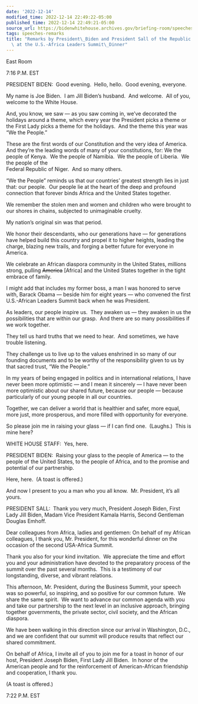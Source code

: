 ```yaml
---
date: '2022-12-14'
modified_time: 2022-12-14 22:49:22-05:00
published_time: 2022-12-14 22:49:21-05:00
source_url: https://bidenwhitehouse.archives.gov/briefing-room/speeches-remarks/2022/12/14/remarks-by-president-biden-and-president-sall-of-the-republic-of-senegal-at-the-u-s-africa-leaders-summit-dinner/
tags: speeches-remarks
title: "Remarks by President\_Biden and President Sall of the Republic of Senegal\
  \ at the U.S.-Africa Leaders Summit\_Dinner"
---
```

 
East Room

7:16 P.M. EST  
  
PRESIDENT BIDEN:  Good evening.  Hello, hello.  Good evening,
everyone.   
  
My name is Joe Biden.  I am Jill Biden’s husband.  And welcome.  All of
you, welcome to the White House.  
  
And, you know, we saw — as you saw coming in, we’ve decorated the
holidays around a theme, which every year the President picks a theme or
the First Lady picks a theme for the holidays.  And the theme this year
was “We the People.”  
  
These are the first words of our Constitution and the very idea of
America.  And they’re the leading words of many of your constitutions,
for: We the people of Kenya.  We the people of Namibia.  We the people
of Liberia.  We the people of the  
Federal Republic of Niger.  And so many others.  
  
“We the People” reminds us that our countries’ greatest strength lies in
just that: our people.  Our people lie at the heart of the deep and
profound connection that forever binds Africa and the United States
together.  
  
We remember the stolen men and women and children who were brought to
our shores in chains, subjected to unimaginable cruelty.  
  
My nation’s original sin was that period.   
  
We honor their descendants, who our generations have — for generations
have helped build this country and propel it to higher heights, leading
the charge, blazing new trails, and forging a better future for everyone
in America.  
  
We celebrate an African diaspora community in the United States,
millions strong, pulling <s>America</s> \[Africa\] and the United States
together in the tight embrace of family.  
  
I might add that includes my former boss, a man I was honored to serve
with, Barack Obama — beside him for eight years — who convened the first
U.S.-African Leaders Summit back when he was President.  
  
As leaders, our people inspire us.  They awaken us — they awaken in us
the possibilities that are within our grasp.  And there are so many
possibilities if we work together.    
  
They tell us hard truths that we need to hear.  And sometimes, we have
trouble listening.  
  
They challenge us to live up to the values enshrined in so many of our
founding documents and to be worthy of the responsibility given to us by
that sacred trust, “We the People.”  
  
In my years of being engaged in politics and in international relations,
I have never been more optimistic — and I mean it sincerely — I have
never been more optimistic about our shared future, because our people —
because particularly of our young people in all our countries.  
  
Together, we can deliver a world that is healthier and safer, more
equal, more just, more prosperous, and more filled with opportunity for
everyone.  
  
So please join me in raising your glass — if I can find one.  (Laughs.) 
This is mine here?   
  
WHITE HOUSE STAFF:  Yes, here.   
  
PRESIDENT BIDEN:  Raising your glass to the people of America — to the
people of the United States, to the people of Africa, and to the promise
and potential of our partnership.  
  
Here, here.  (A toast is offered.)  
  
And now I present to you a man who you all know.  Mr. President, it’s
all yours.  
  
PRESIDENT SALL:  Thank you very much, President Joseph Biden, First Lady
Jill Biden, Madam Vice President Kamala Harris, Second Gentleman Douglas
Emhoff.   
  
Dear colleagues from Africa, ladies and gentlemen: On behalf of my
African colleagues, I thank you, Mr. President, for this wonderful
dinner on the occasion of the second USA-Africa Summit.   
  
Thank you also for your kind invitation.  We appreciate the time and
effort you and your administration have devoted to the preparatory
process of the summit over the past several months.  This is a testimony
of our longstanding, diverse, and vibrant relations.   
  
This afternoon, Mr. President, during the Business Summit, your speech
was so powerful, so inspiring, and so positive for our common future. 
We share the same spirit.  We want to advance our common agenda with you
and take our partnership to the next level in an inclusive approach,
bringing together governments, the private sector, civil society, and
the African diaspora.   
  
We have been walking in this direction since our arrival in Washington,
D.C., and we are confident that our summit will produce results that
reflect our shared commitment.   
  
On behalf of Africa, I invite all of you to join me for a toast in honor
of our host, President Joseph Biden, First Lady Jill Biden.  In honor of
the American people and for the reinforcement of American-African
friendship and cooperation, I thank you.   
  
(A toast is offered.)  
  
7:22 P.M. EST  

